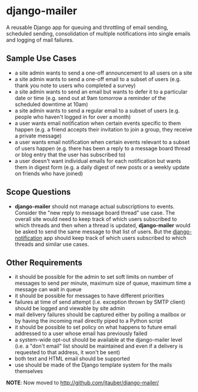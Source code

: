 # django-mailer #

A reusable Django app for queuing and throttling of email sending, scheduled sending, consolidation of multiple notifications into single emails and logging of mail failures.

## Sample Use Cases ##

  * a site admin wants to send a one-off announcement to all users on a site
  * a site admin wants to send a one-off email to a subset of users (e.g. thank you note to users who completed a survey)
  * a site admin wants to send an email but wants to defer it to a particular date or time (e.g. send out at 9am tomorrow a reminder of the scheduled downtime at 10am)
  * a site admin wants to send a regular email to a subset of users (e.g. people who haven't logged in for over a month)
  * a user wants email notification when certain events specific to them happen (e.g. a friend accepts their invitation to join a group, they receive a private message)
  * a user wants email notification when certain events relevant to a subset of users happen (e.g. there has been a reply to a message board thread or blog entry that the user has subscribed to)
  * a user doesn't want individual emails for each notification but wants them in digest form (e.g. a daily digest of new posts or a weekly update on friends who have joined)

## Scope Questions ##

  * **django-mailer** should not manage actual subscriptions to events. Consider the "new reply to message board thread" use case. The overall site would need to keep track of which users subscribed to which threads and then when a thread is updated, **django-mailer** would be asked to send the same message to that list of users. But the [django-notification](http://code.google.com/p/django-notification/) app should keep track of which users subscribed to which threads and similar use cases.

## Other Requirements ##

  * it should be possible for the admin to set soft limits on number of messages to send per minute, maximum size of queue, maximum time a message can wait in queue
  * it should be possible for messages to have different priorities
  * failures at time of send attempt (i.e. exception thrown by SMTP client) should be logged and viewable by site admin
  * mail delivery failures should be captured either by polling a mailbox or by having the incoming mail directly piped to a Python script
  * it should be possible to set policy on what happens to future email addressed to a user whose email has previously failed
  * a system-wide opt-out should be available at the django-mailer level (i.e. a "don't email" list should be maintained and even if a delivery is requested to that address, it won't be sent)
  * both text and HTML email should be supported
  * use should be made of the Django template system for the mails themselves

**NOTE**: Now moved to http://github.com/jtauber/django-mailer/